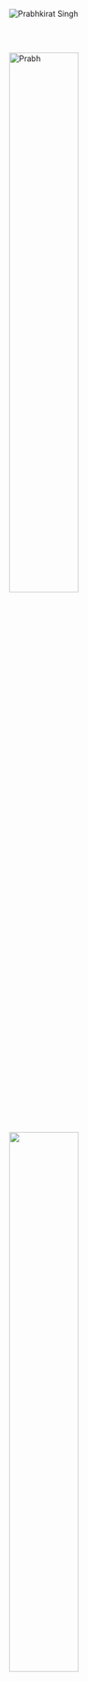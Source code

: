 <!-- ![Prabhkirat Singh-2](https://user-images.githubusercontent.com/78585333/202916458-882d848b-cd41-405d-b3e3-d299bb4d9c2f.png) -->
![Prabhkirat Singh](https://user-images.githubusercontent.com/78585333/202975011-258fde0c-f09e-4671-b335-5f5213deff50.png)


<br>
<br>

<a href="#"><img align="left" src="https://github-readme-stats.vercel.app/api/top-langs?username=Prabhkirat0530&show_icons=true&locale=en&layout=compact&theme=dark" alt="Prabh" width="50%"/></a>
<a href="#"><img src="https://github-readme-stats.vercel.app/api?username=Prabhkirat0530&show_icons=true&count_private=true&theme=dark" width="50%"></a>

